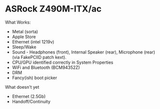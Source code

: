 ASRock Z490M-ITX/ac
===================

What Works:
- Metal (sorta)
- Apple Store
- Ethernet (intel 1219v)
- Sleep/Wake
- Sound - Headphones (front), Internal Speaker (rear), Microphone (rear)  (via FakePCIID patch kext).
- CPU/GPU identified correctly in System Properties
- WiFi and Bluetooth (BCM94352Z)
- DRM
- Fancy(ish) boot picker

What doesn't yet
- Ethernet (2.5Gb)
- Handoff/Continuity
